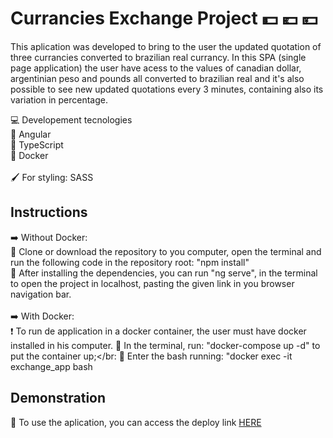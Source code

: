 # Currancies Exchange Project :dollar: :euro: 💴

This aplication was developed to bring to the user the updated quotation of three currancies converted to brazilian real currancy. 
In this SPA (single page application) the user have acess to the values of canadian dollar, argentinian peso and pounds all converted to brazilian real and it's also possible to see new updated quotations every 3 minutes, containing also its variation in percentage. 

:computer: Developement tecnologies</br>
:pushpin: Angular </br>
:pushpin: TypeScript </br>
:pushpin: Docker </br></br>
:paintbrush: For styling: SASS


## Instructions

:arrow_right: Without Docker:<br/>
:small_blue_diamond: Clone or download the repository to you computer, open the terminal and run the following code in the repository root: "npm install"</br>
:small_blue_diamond: After installing the dependencies, you can run "ng serve", in the terminal to open the project in localhost, pasting the given link in you browser navigation bar.</br></br>
:arrow_right: With Docker:<br/>
:exclamation: To run de application in a docker container, the user must have docker installed in his computer.
:small_blue_diamond: In the terminal, run: "docker-compose up -d" to put the container up;</br:
:small_blue_diamond: Enter the bash running: "docker exec -it exchange_app bash


## Demonstration
:small_blue_diamond: To use the aplication, you can access the deploy link [HERE](https://currancy-exchange-frete-rapido.vercel.app/)</br>

